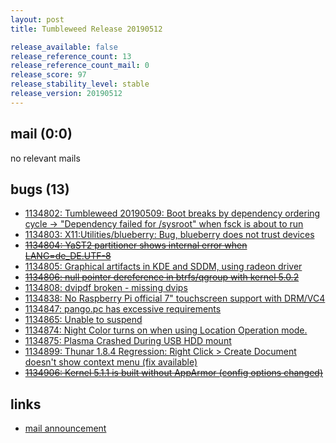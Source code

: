 ```yaml
---
layout: post
title: Tumbleweed Release 20190512

release_available: false
release_reference_count: 13
release_reference_count_mail: 0
release_score: 97
release_stability_level: stable
release_version: 20190512
---
```


## mail (0:0)

no relevant mails

## bugs (13)

<!--more-->

- [1134802: Tumbleweed 20190509: Boot breaks by dependency ordering cycle -> "Dependency failed for /sysroot" when fsck is about to run](https://bugzilla.opensuse.org/show_bug.cgi?id=1134802)
- [1134803: X11:Utilities/blueberry: Bug, blueberry does not trust devices](https://bugzilla.opensuse.org/show_bug.cgi?id=1134803)
- ~~[1134804: YaST2 partitioner shows internal error when LANG=de_DE.UTF-8](https://bugzilla.opensuse.org/show_bug.cgi?id=1134804)~~
- [1134805: Graphical artifacts in KDE and SDDM, using radeon driver](https://bugzilla.opensuse.org/show_bug.cgi?id=1134805)
- ~~[1134806: null pointer dereference in btrfs/qgroup with kernel 5.0.2](https://bugzilla.opensuse.org/show_bug.cgi?id=1134806)~~
- [1134808: dvipdf broken - missing dvips](https://bugzilla.opensuse.org/show_bug.cgi?id=1134808)
- [1134838: No Raspberry Pi official 7" touchscreen support with DRM/VC4](https://bugzilla.opensuse.org/show_bug.cgi?id=1134838)
- [1134847: pango.pc has excessive requirements](https://bugzilla.opensuse.org/show_bug.cgi?id=1134847)
- [1134865: Unable to suspend](https://bugzilla.opensuse.org/show_bug.cgi?id=1134865)
- [1134874: Night Color turns on when using Location Operation mode.](https://bugzilla.opensuse.org/show_bug.cgi?id=1134874)
- [1134875: Plasma Crashed During USB HDD mount](https://bugzilla.opensuse.org/show_bug.cgi?id=1134875)
- [1134899: Thunar 1.8.4 Regression: Right Click > Create Document doesn't show context menu (fix available)](https://bugzilla.opensuse.org/show_bug.cgi?id=1134899)
- ~~[1134906: Kernel 5.1.1 is built without AppArmor (config options changed)](https://bugzilla.opensuse.org/show_bug.cgi?id=1134906)~~



## links

- [mail announcement](https://lists.opensuse.org/opensuse-factory/2019-05/msg00131.html)
